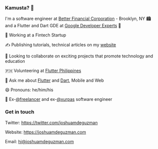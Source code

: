### Kamusta? 👋

I'm a software engineer at [Better Financial Corporation](https://betterbanking.app) - Brooklyn, NY 🏙️ and a Flutter and Dart GDE at [Google Developer Experts](https://developers.google.com/community/experts/directory/profile/profile-joshua_de_guzman) 💙

📱 Working at a Fintech Startup

✍️ Publishing tutorials, technical articles on my [website](https://joshuamdeguzman.com)

👯 Looking to collaborate on exciting projects that promote technology and education

🇵🇭 Volunteering at [Flutter Philippines](https://flutter.ph)

💬 Ask me about [Flutter](http://flutter.dev/) and [Dart](https://dart.dev/), Mobile and Web

😄 Pronouns: he/him/his

💼 Ex-[@freelancer](https://github.com/freelancer) and ex-[@xurpas](https://xurpas.com) software engineer

### Get in touch

Twitter: https://twitter.com/joshuamdeguzman

Website: https://joshuamdeguzman.com

Email: hi@joshuamdeguzman.com
